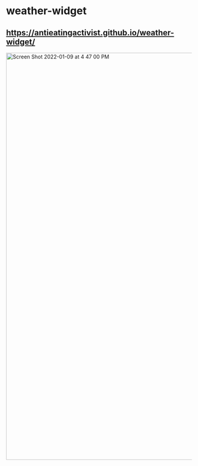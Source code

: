 # weather-widget

## https://antieatingactivist.github.io/weather-widget/
<img width="1104" alt="Screen Shot 2022-01-09 at 4 47 00 PM" src="https://user-images.githubusercontent.com/1414728/148708039-be025977-0743-4d47-8c6c-06a8cd90e4ce.png">
